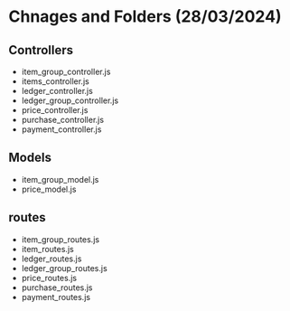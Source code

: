 # Chnages and Folders (28/03/2024)

## Controllers
 - item_group_controller.js
 - items_controller.js
 - ledger_controller.js
 - ledger_group_controller.js
 - price_controller.js
 - purchase_controller.js
 - payment_controller.js


 ## Models
 - item_group_model.js
 - price_model.js
 

 ## routes
 - item_group_routes.js
 - item_routes.js
 - ledger_routes.js
 - ledger_group_routes.js
 - price_routes.js
 - purchase_routes.js
 - payment_routes.js